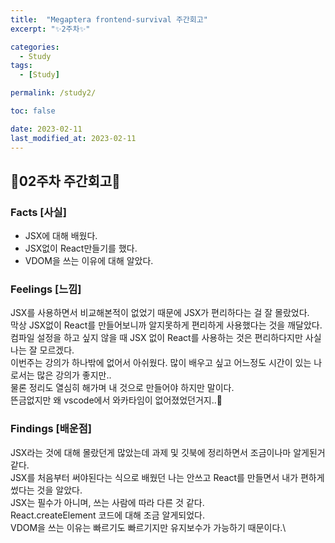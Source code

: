 ```yaml
---
title:  "Megaptera frontend-survival 주간회고"
excerpt: "✨2주차✨"

categories:
  - Study
tags:
  - [Study]

permalink: /study2/

toc: false

date: 2023-02-11
last_modified_at: 2023-02-11
---
```

## 💫02주차 주간회고💫

### Facts [사실]
- JSX에 대해 배웠다.
- JSX없이 React만들기를 했다.
- VDOM을 쓰는 이유에 대해 알았다.

### Feelings [느낌]
JSX를 사용하면서 비교해본적이 없었기 때문에 JSX가 편리하다는 걸 잘 몰랐었다.\
막상 JSX없이 React를 만들어보니까 알지못하게 편리하게 사용했다는 것을 깨달았다.\
컴파일 설정을 하고 싶지 않을 때 JSX 없이 React를 사용하는 것은 편리하다지만 사실 나는 잘 모르겠다.\
이번주는 강의가 하나밖에 없어서 아쉬웠다. 많이 배우고 싶고 어느정도 시간이 있는 나로서는 많은 강의가 좋지만..\
물론 정리도 열심히 해가며 내 것으로 만들어야 하지만 말이다.\
뜬금없지만 왜 vscode에서 와카타임이 없어졌었던거지..🤔

### Findings [배운점]
JSX라는 것에 대해 몰랐던게 많았는데 과제 및 깃북에 정리하면서 조금이나마 알게된거같다.\
JSX를 처음부터 써야된다는 식으로 배웠던 나는 안쓰고 React를 만들면서 내가 편하게 썼다는 것을 알았다.\
JSX는 필수가 아니며, 쓰는 사람에 따라 다른 것 같다.\
React.createElement 코드에 대해 조금 알게되었다.\
VDOM을 쓰는 이유는 빠르기도 빠르기지만 유지보수가 가능하기 때문이다.\



